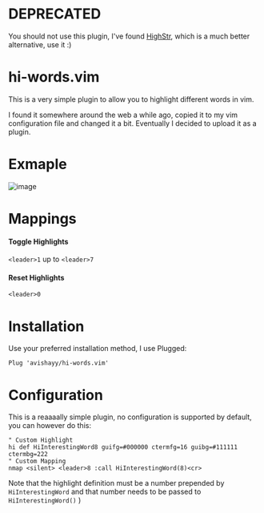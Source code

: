 # DEPRECATED
You should not use  this plugin, I've found [HighStr](https://github.com/Pocco81/HighStr.nvim), which is a much better alternative, use it :)

# hi-words.vim
This is a very simple plugin to allow you to highlight different words in vim.

I found it somewhere around the web a while ago, copied it to my vim configuration file and changed it a bit. Eventually I decided to upload it as a plugin.

# Exmaple
![image](https://user-images.githubusercontent.com/5567310/134043021-1819e623-927e-4dc1-8656-d2c163c4502f.png)

# Mappings

#### Toggle Highlights
`<leader>1` up to `<leader>7`

#### Reset Highlights
`<leader>0`

# Installation
Use your preferred installation method, I use Plugged:
```
Plug 'avishayy/hi-words.vim'
```

# Configuration
This is a reaaaally simple plugin, no configuration is supported by default, you can however do this:
```
" Custom Highlight
hi def HiInterestingWord8 guifg=#000000 ctermfg=16 guibg=#111111 ctermbg=222
" Custom Mapping
nmap <silent> <leader>8 :call HiInterestingWord(8)<cr>
```

Note that the highlight definition must be a number prepended by `HiInterestingWord` and that number needs to be passed to `HiInterestingWord()`
)
